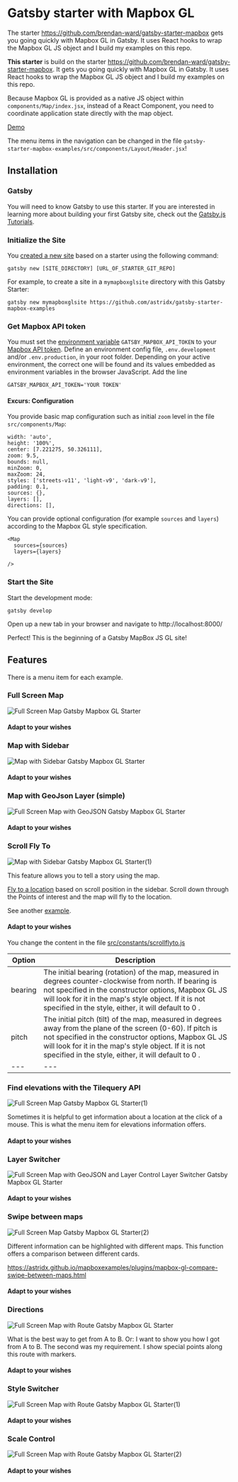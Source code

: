 # Gatsby starter with Mapbox GL

The starter https://github.com/brendan-ward/gatsby-starter-mapbox gets you going quickly with Mapbox GL in Gatsby. It uses React hooks to wrap the Mapbox GL JS object and I build my examples on this repo. 

__This starter__ is build on the starter https://github.com/brendan-ward/gatsby-starter-mapbox. It gets you going quickly with Mapbox GL in Gatsby. It uses React hooks to wrap the Mapbox GL JS object and I build my examples on this repo.

Because Mapbox GL is provided as a native JS object within `components/Map/index.jsx`, instead of a React Component, you need to coordinate application state directly with the map object.

[Demo](https://astridx.github.io/gatsbystarter/gatsby-starter-mapbox-examples/)

The menu items in the navigation can be changed in the file `gatsby-starter-mapbox-examples/src/components/Layout/Header.jsx`!

## Installation

### Gatsby

You will need to know Gatsby to use this starter. If you are interested in learning more about building your first Gatsby site, check out the [Gatsby.js Tutorials](https://www.gatsbyjs.com/tutorial/).

### Initialize the Site

You [created a new site](https://www.gatsbyjs.com/tutorial/part-one/) based on a starter using the following command:

```
gatsby new [SITE_DIRECTORY] [URL_OF_STARTER_GIT_REPO]
```

For example, to create a site in a `mymapboxglsite` directory with this Gatsby Starter:

```
gatsby new mymapboxglsite https://github.com/astridx/gatsby-starter-mapbox-examples
```

### Get Mapbox API token

You must set the [environment variable](https://www.gatsbyjs.com/docs/environment-variables/) `GATSBY_MAPBOX_API_TOKEN` to your [Mapbox API token](https://docs.mapbox.com/help/how-mapbox-works/access-tokens/). Define an environment config file, `.env.development` and/or `.env.production`, in your root folder. Depending on your active environment, the correct one will be found and its values embedded as environment variables in the browser JavaScript. Add the line 

```
GATSBY_MAPBOX_API_TOKEN='YOUR TOKEN'
```

#### Excurs: Configuration

You provide basic map configuration such as initial `zoom` level in the file `src/components/Map`: 

```
width: 'auto',
height: '100%',
center: [7.221275, 50.326111],
zoom: 9.5,
bounds: null,
minZoom: 0,
maxZoom: 24,
styles: ['streets-v11', 'light-v9', 'dark-v9'],
padding: 0.1,
sources: {},
layers: [],
directions: [],
```

You can provide optional configuration (for example `sources` and `layers`) according to the Mapbox GL style specification.

```
<Map 
  sources={sources} 
  layers={layers} 

/>
```

### Start the Site

Start the development mode:

```
gatsby develop
```

Open up a new tab in your browser and navigate to http://localhost:8000/

Perfect! This is the beginning of a Gatsby MapBox JS GL site! 

## Features

There is a menu item for each example.

### Full Screen Map

![Full Screen Map Gatsby Mapbox GL Starter](https://user-images.githubusercontent.com/9974686/97588775-239f6100-19fd-11eb-9816-6c5aedc4a3a2.png)

#### Adapt to your wishes

### Map with Sidebar

![Map with Sidebar Gatsby Mapbox GL Starter](https://user-images.githubusercontent.com/9974686/97588781-24d08e00-19fd-11eb-952c-388a35241b3f.png)


#### Adapt to your wishes

### Map with GeoJson Layer (simple)

![Full Screen Map with GeoJSON Gatsby Mapbox GL Starter](https://user-images.githubusercontent.com/9974686/97588787-25692480-19fd-11eb-9199-422272267fd8.png)

#### Adapt to your wishes

### Scroll Fly To

![Map with Sidebar Gatsby Mapbox GL Starter(1)](https://user-images.githubusercontent.com/9974686/97588790-2601bb00-19fd-11eb-8951-13108382d57f.png)


This feature allows you to tell a story using the map.

[Fly to a location](https://astridx.github.io/mapboxexamples/examples/scroll-fly-to.html) based on scroll position in the sidebar. Scroll down through the Points of interest and the map will fly to the location. 

See another [example](https://docs.mapbox.com/mapbox-gl-js/example/scroll-fly-to/).

#### Adapt to your wishes

You change the content in the file [src/constants/scrollflyto.js](https://github.com/astridx/gatsby-starter-mapbox/blob/astridx/src/constants/scrollflyto.js)

Option | Description
--- | ---
bearing | The initial bearing (rotation) of the map, measured in degrees counter-clockwise from north. If bearing is not specified in the constructor options, Mapbox GL JS will look for it in the map's style object. If it is not specified in the style, either, it will default to 0 .
pitch | The initial pitch (tilt) of the map, measured in degrees away from the plane of the screen (0-60). If pitch is not specified in the constructor options, Mapbox GL JS will look for it in the map's style object. If it is not specified in the style, either, it will default to 0 .
--- | ---

### Find elevations with the Tilequery API 

![Full Screen Map Gatsby Mapbox GL Starter(1)](https://user-images.githubusercontent.com/9974686/97588793-2601bb00-19fd-11eb-9fa8-b47ac9ff56dc.png)

Sometimes it is helpful to get information about a location at the click of a mouse. This is what the menu item for elevations information offers.

#### Adapt to your wishes

### Layer Switcher

![Full Screen Map with GeoJSON and Layer Control Layer Switcher Gatsby Mapbox GL Starter](https://user-images.githubusercontent.com/9974686/97588801-269a5180-19fd-11eb-8240-4c60935efd82.png)

#### Adapt to your wishes


### Swipe between maps

![Full Screen Map Gatsby Mapbox GL Starter(2)](https://user-images.githubusercontent.com/9974686/97588806-2732e800-19fd-11eb-869f-cee5146d5ce8.png)

Different information can be highlighted with different maps. This function offers a comparison between different cards.

https://astridx.github.io/mapboxexamples/plugins/mapbox-gl-compare-swipe-between-maps.html

#### Adapt to your wishes




### Directions

![Full Screen Map with Route Gatsby Mapbox GL Starter](https://user-images.githubusercontent.com/9974686/97588809-28641500-19fd-11eb-8d8f-4b577ccfd722.png)

What is the best way to get from A to B. Or: I want to show you how I got from A to B. The second was my requirement. I show special points along this route with markers.

#### Adapt to your wishes




### Style Switcher

![Full Screen Map with Route Gatsby Mapbox GL Starter(1)](https://user-images.githubusercontent.com/9974686/97588813-28fcab80-19fd-11eb-8831-b7486a02df5f.png)


#### Adapt to your wishes


### Scale Control

![Full Screen Map with Route Gatsby Mapbox GL Starter(2)](https://user-images.githubusercontent.com/9974686/97588818-29954200-19fd-11eb-899e-c76bfbc4e3c0.png)


#### Adapt to your wishes





